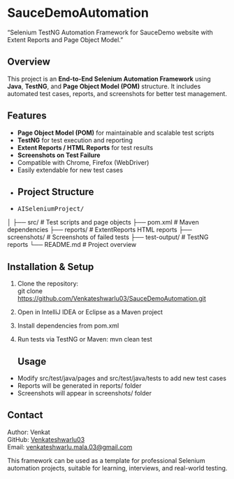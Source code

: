 # SauceDemoAutomation
“Selenium TestNG Automation Framework for SauceDemo website with Extent Reports and Page Object Model.”
## Overview
This project is an **End-to-End Selenium Automation Framework** using **Java**, **TestNG**, and **Page Object Model (POM)** structure. It includes automated test cases, reports, and screenshots for better test management. 
## Features
- **Page Object Model (POM)** for maintainable and scalable test scripts  
- **TestNG** for test execution and reporting  
- **Extent Reports / HTML Reports** for test results  
- **Screenshots on Test Failure**  
- Compatible with Chrome, Firefox (WebDriver)  
- Easily extendable for new test cases
- ## Project Structure
- <pre>AISeleniumProject/
│
├── src/ # Test scripts and page objects
├── pom.xml # Maven dependencies
├── reports/ # ExtentReports HTML reports
├── screenshots/ # Screenshots of failed tests
├── test-output/ # TestNG reports
└── README.md # Project overview</pre>
## Installation & Setup
1. Clone the repository:  
   git clone https://github.com/Venkateshwarlu03/SauceDemoAutomation.git

2. Open in IntelliJ IDEA or Eclipse as a Maven project  

3. Install dependencies from pom.xml  

4. Run tests via TestNG or Maven:
   mvn clean test
   ## Usage
- Modify src/test/java/pages and src/test/java/tests to add new test cases  
- Reports will be generated in reports/ folder  
- Screenshots will appear in screenshots/ folder
## Contact
Author: Venkat  
GitHub: [Venkateshwarlu03](https://github.com/Venkateshwarlu03)       
Email:  venkateshwarlu.mala.03@gmail.com

This framework can be used as a template for professional Selenium automation projects, suitable for learning, interviews, and real-world testing.

